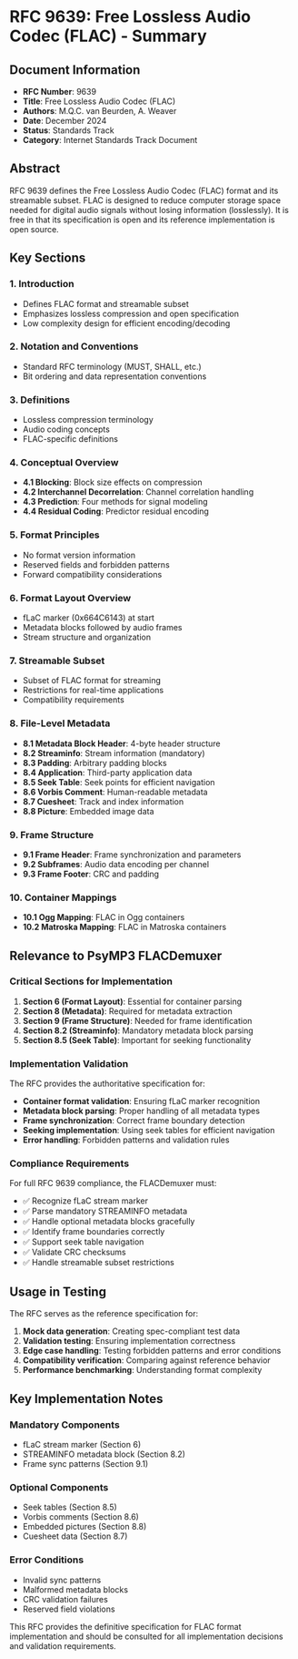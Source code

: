 # RFC 9639: Free Lossless Audio Codec (FLAC) - Summary

## Document Information

- **RFC Number**: 9639
- **Title**: Free Lossless Audio Codec (FLAC)
- **Authors**: M.Q.C. van Beurden, A. Weaver
- **Date**: December 2024
- **Status**: Standards Track
- **Category**: Internet Standards Track Document

## Abstract

RFC 9639 defines the Free Lossless Audio Codec (FLAC) format and its streamable subset. FLAC is designed to reduce computer storage space needed for digital audio signals without losing information (losslessly). It is free in that its specification is open and its reference implementation is open source.

## Key Sections

### 1. Introduction
- Defines FLAC format and streamable subset
- Emphasizes lossless compression and open specification
- Low complexity design for efficient encoding/decoding

### 2. Notation and Conventions
- Standard RFC terminology (MUST, SHALL, etc.)
- Bit ordering and data representation conventions

### 3. Definitions
- Lossless compression terminology
- Audio coding concepts
- FLAC-specific definitions

### 4. Conceptual Overview
- **4.1 Blocking**: Block size effects on compression
- **4.2 Interchannel Decorrelation**: Channel correlation handling
- **4.3 Prediction**: Four methods for signal modeling
- **4.4 Residual Coding**: Predictor residual encoding

### 5. Format Principles
- No format version information
- Reserved fields and forbidden patterns
- Forward compatibility considerations

### 6. Format Layout Overview
- fLaC marker (0x664C6143) at start
- Metadata blocks followed by audio frames
- Stream structure and organization

### 7. Streamable Subset
- Subset of FLAC format for streaming
- Restrictions for real-time applications
- Compatibility requirements

### 8. File-Level Metadata
- **8.1 Metadata Block Header**: 4-byte header structure
- **8.2 Streaminfo**: Stream information (mandatory)
- **8.3 Padding**: Arbitrary padding blocks
- **8.4 Application**: Third-party application data
- **8.5 Seek Table**: Seek points for efficient navigation
- **8.6 Vorbis Comment**: Human-readable metadata
- **8.7 Cuesheet**: Track and index information
- **8.8 Picture**: Embedded image data

### 9. Frame Structure
- **9.1 Frame Header**: Frame synchronization and parameters
- **9.2 Subframes**: Audio data encoding per channel
- **9.3 Frame Footer**: CRC and padding

### 10. Container Mappings
- **10.1 Ogg Mapping**: FLAC in Ogg containers
- **10.2 Matroska Mapping**: FLAC in Matroska containers

## Relevance to PsyMP3 FLACDemuxer

### Critical Sections for Implementation

1. **Section 6 (Format Layout)**: Essential for container parsing
2. **Section 8 (Metadata)**: Required for metadata extraction
3. **Section 9 (Frame Structure)**: Needed for frame identification
4. **Section 8.2 (Streaminfo)**: Mandatory metadata block parsing
5. **Section 8.5 (Seek Table)**: Important for seeking functionality

### Implementation Validation

The RFC provides the authoritative specification for:
- **Container format validation**: Ensuring fLaC marker recognition
- **Metadata block parsing**: Proper handling of all metadata types
- **Frame synchronization**: Correct frame boundary detection
- **Seeking implementation**: Using seek tables for efficient navigation
- **Error handling**: Forbidden patterns and validation rules

### Compliance Requirements

For full RFC 9639 compliance, the FLACDemuxer must:
- ✅ Recognize fLaC stream marker
- ✅ Parse mandatory STREAMINFO metadata
- ✅ Handle optional metadata blocks gracefully
- ✅ Identify frame boundaries correctly
- ✅ Support seek table navigation
- ✅ Validate CRC checksums
- ✅ Handle streamable subset restrictions

## Usage in Testing

The RFC serves as the reference specification for:
1. **Mock data generation**: Creating spec-compliant test data
2. **Validation testing**: Ensuring implementation correctness
3. **Edge case handling**: Testing forbidden patterns and error conditions
4. **Compatibility verification**: Comparing against reference behavior
5. **Performance benchmarking**: Understanding format complexity

## Key Implementation Notes

### Mandatory Components
- fLaC stream marker (Section 6)
- STREAMINFO metadata block (Section 8.2)
- Frame sync patterns (Section 9.1)

### Optional Components
- Seek tables (Section 8.5)
- Vorbis comments (Section 8.6)
- Embedded pictures (Section 8.8)
- Cuesheet data (Section 8.7)

### Error Conditions
- Invalid sync patterns
- Malformed metadata blocks
- CRC validation failures
- Reserved field violations

This RFC provides the definitive specification for FLAC format implementation and should be consulted for all implementation decisions and validation requirements.